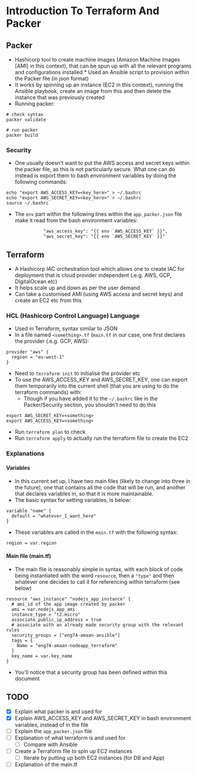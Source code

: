 # Introduction To Terraform And Packer

## Packer

* Hashicorp tool to create machine images (Amazon Machine Images [AMI] in this context), that can be spun up with all the relevant programs and configurations installed
		* Used an Ansible script to provision within the Packer file (in json format)
* It works by spinning up an instance (EC2 in this context), running the Ansible playbook, create an image from this and then delete the instance that was previously created
* Running packer:
```
# check syntax
packer validate

# run packer
packer build
```
### Security

* One usually doesn't want to put the AWS access and secret keys within the packer file, as this is not particularly secure. What one can do instead is export them to bash environment variables by doing the following commands:
```
echo "export AWS_ACCESS_KEY=<key_here>" > ~/.bashrc
echo "export AWS_SECRET_KEY=<key_here>" > ~/.bashrc
source ~/.bashrc
```
* The `env` part within the following lines within the `app_packer.json` file make it read from the bash environment variables:
```
		      "aws_access_key": "{{ env `AWS_ACCESS_KEY` }}",
		      "aws_secret_key": "{{ env `AWS_SECRET_KEY` }}"
```

## Terraform

* A Hashicorp IAC orchestration tool which allows one to create IAC for deployment that is cloud provider independent (.e.g. AWS, GCP, DigitalOcean etc)
* It helps scale up and down as per the user demand
* Can take a customised AMI (using AWS access and secret keys) and create an EC2 etc from this

### HCL (Hashicorp Control Language) Language

* Used in Terraform, syntax similar to JSON
* In a file named `<something>.tf` (`main.tf` in our case, one first declares the provider (.e.g. GCP, AWS):
```
provider "aws" {
  region = "eu-west-1"
}
```
* Need to `terraform init` to initialise the provider etc
* To use the AWS_ACCESS_KEY and AWS_SECRET_KEY, one can export them temporarily into the current shell (that you are using to do the terraform commands) with:
	* Though if you have added it to the `~/.bashrc` like in the Packer/Security section, you shouldn't need to do this
```
export AWS_SECRET_KEY=<something>
export AWS_ACCESS_KEY=<something>
```
* Run `terraform plan` to check
* Run `terraform apply` to actually run the terraform file to create the EC2

### Explanations

#### Variables

* In this current set up, I have two main files (likely to change into three in the future), one that contains all the code that will be run, and another that declares variables in, so that it is more maintainable.
* The basic syntax for setting variables, is below:
```
variable "name" {
  default = "whatever_I_want_here"
}
```
* These variables are called in the `main.tf` with the following syntax:
```
region = var.region
```

#### Main file (main.tf)

* The main file is reasonably simple in syntax, with each block of code being instantiated with the word `resource`, then a `"type"` and then whatever one decides to call it for referencing within terraform (see below)
```
resource "aws_instance" "nodejs_app_instance" {
  # ami_id of the app image created by packer
  ami = var.nodejs_app_ami
  instance_type = "t2.micro"
  associate_public_ip_address = true
  # associate with an already made security group with the relevant rules
  security_groups = ["eng74-amaan-ansible"]
  tags = {
    Name = "eng74-amaan-nodeapp_terraform"
  }
  key_name = var.key_name
}
```

* You'll notice that a security group has been defined within this document
## TODO
- [x] Explain what packer is and used for
- [x] Explain AWS_ACCESS_KEY and AWS_SECRET_KEY in bash environment variables, instead of in the file
- [ ] Explain the `app_packer.json` file
- [ ] Explanation of what terraform is and used for
	- [ ] Compare with Ansible
- [ ] Create a Terraform file to spin up EC2 instances
	- [ ] Iterate by putting up both EC2 instances (for DB and App)
- [ ] Explanation of the main.tf

